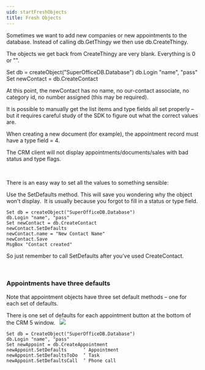 ```yaml
---
uid: startFreshObjects
title: Fresh Objects
---
```


Sometimes we want to add new companies or new appointments to the database. Instead of calling db.GetThingy we then use db.CreateThingy.

The objects we get back from CreateThingy are very blank. Everything is 0 or "".

Set db = createObject("SuperOfficeDB.Database")
db.Login "name", "pass"
Set newContact = db.CreateContact

At this point, the newContact has no name, no our-contact associate, no category id, no number assigned (this may be required).

It is possible to manually get the list items and type fields all set properly – but it requires careful study of the SDK to figure out what the correct values are.

When creating a new document (for example), the appointment record must have a type field = 4.

The CRM client will not display appointments/documents/sales with bad status and type flags.

 

There is an easy way to set all the values to something sensible:

Use the <see cref="SOContact.SetDefaults">SetDefaults</see> method. This will save you wondering why the object won't display.  It is usually because you forgot to fill in a status or type field.

```
Set db = createObject("SuperOfficeDB.Database")
db.Login "name", "pass"
Set newContact = db.CreateContact
newContact.SetDefaults
newContact.name = "New Contact Name"
newContact.Save
MsgBox "Contact created"
```

So just remember to call SetDefaults after you’ve used CreateContact.

 

### Appointments have three defaults

Note that appointment objects have three set default methods – one for each set of defaults.

There is one set of defaults for each appointment button at the bottom of the CRM 5 window.
 
![](../../images/toolbar-appointment.gif)

```
Set db = CreateObject("SuperOfficeDB.Database")
db.Login "name", "pass"
Set newAppoint = db.CreateAppointment
newAppoint.SetDefaults      ‘ Appointment
newAppoint.SetDefaultsToDo  ‘ Task
newAppoint.SetDefaultsCall  ‘ Phone call
```